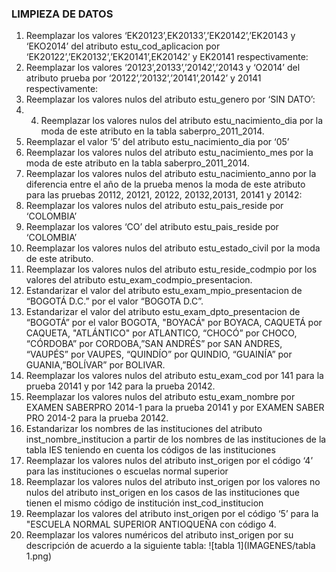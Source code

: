 ### LIMPIEZA DE DATOS

1. Reemplazar los valores ‘EK20123’,EK20133’,’EK20142’,’EK20143 y ‘EKO2014’ del atributo estu_cod_aplicacion por ‘EK20122’,’EK20132’,’EK20141’,EK20142’ y EK20141 respectivamente:
2. Reemplazar los valores ‘20123’,20133’,’20142’,’20143 y ‘O2014’ del atributo prueba por ‘20122’,’20132’,’20141’,20142’ y 20141 respectivamente:
3. Reemplazar los valores nulos del atributo estu_genero por ‘SIN DATO’: 
4. 4. Reemplazar los valores nulos del atributo estu_nacimiento_dia por la moda de este atributo en la tabla saberpro_2011_2014.
5. Reemplazar el valor ‘5’ del atributo estu_nacimiento_dia por ‘05’
6. Reemplazar los valores nulos del atributo estu_nacimiento_mes por la moda de este atributo en la tabla saberpro_2011_2014.
7. Reemplazar los valores nulos del atributo estu_nacimiento_anno por la diferencia entre el año de la prueba menos la moda de este atributo para las pruebas 20112, 20121, 20122, 20132,20131, 20141 y 20142:
8. Reemplazar los valores nulos del atributo estu_pais_reside por ‘COLOMBIA’
9. Reemplazar los valores ‘CO’ del atributo estu_pais_reside por ‘COLOMBIA’
10. Reemplazar los valores nulos del atributo estu_estado_civil por la moda de este atributo.
11. Reemplazar los valores nulos del atributo estu_reside_codmpio por los valores del atributo estu_exam_codmpio_presentacion.
12. Estandarizar el valor del atributo estu_exam_mpio_presentacion de “BOGOTÁ D.C.” por el valor “BOGOTA D.C”.
13. Estandarizar el valor del atributo estu_exam_dpto_presentacion de “BOGOTÁ” por el valor BOGOTA, "BOYACÁ" por BOYACA, CAQUETÁ por CAQUETA, "ATLÁNTICO" por ATLANTICO, “CHOCÓ” por CHOCO, “CÓRDOBA” por CORDOBA,”SAN ANDRÉS” por SAN ANDRES, “VAUPÉS” por VAUPES, “QUINDÍO” por QUINDIO, “GUAINÍA” por GUANIA,”BOLÍVAR” por BOLIVAR.
14. Reemplazar los valores nulos del atributo estu_exam_cod por 141 para la prueba 20141 y por 142 para la prueba 20142.
15. Reemplazar los valores nulos del atributo estu_exam_nombre por EXAMEN SABERPRO 2014-1 para la prueba 20141 y por EXAMEN SABER PRO 2014-2 para la 
prueba 20142.
16. Estandarizar los nombres de las instituciones del atributo inst_nombre_institucion a partir de los nombres de las instituciones de la tabla IES teniendo en cuenta los códigos de las instituciones
17. Reemplazar los valores nulos del atributo inst_origen por el código ‘4’ para las instituciones o escuelas normal superior
18. Reemplazar los valores nulos del atributo inst_origen por los valores no nulos del atributo inst_origen en los casos de las instituciones que tienen el mismo código de 
institución inst_cod_institucion
19. Reemplazar los valores del atributo inst_origen por el código ‘5’ para la "ESCUELA NORMAL SUPERIOR ANTIOQUEÑA con código 4.
20. Reemplazar los valores numéricos del atributo inst_origen por su descripción de acuerdo a la siguiente tabla:
![tabla 1](IMAGENES/tabla 1.png)
